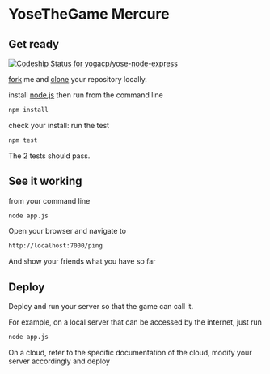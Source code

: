 # YoseTheGame Mercure

## Get ready

[ ![Codeship Status for yogacp/yose-node-express](https://app.codeship.com/projects/383de4b0-83d7-0134-1b95-5a6e1cd0be7b/status?branch=master)](https://app.codeship.com/projects/182917)

[fork](https://help.github.com/articles/fork-a-repo) me and [clone](https://help.github.com/articles/fork-a-repo#step-2-clone-your-fork) your repository locally.

install [node.js](http://nodejs.org/) then run from the command line

```sh
npm install
```

check your install: run the test

```sh
npm test
```

The 2 tests should pass.

## See it working

from your command line

```sh
node app.js
```

Open your browser and navigate to

```sh
http://localhost:7000/ping
```

And show your friends what you have so far

## Deploy

Deploy and run your server so that the game can call it.

For example, on a local server that can be accessed by the internet, just run

```sh
node app.js
```

On a cloud, refer to the specific documentation of the cloud, modify your server accordingly and deploy

